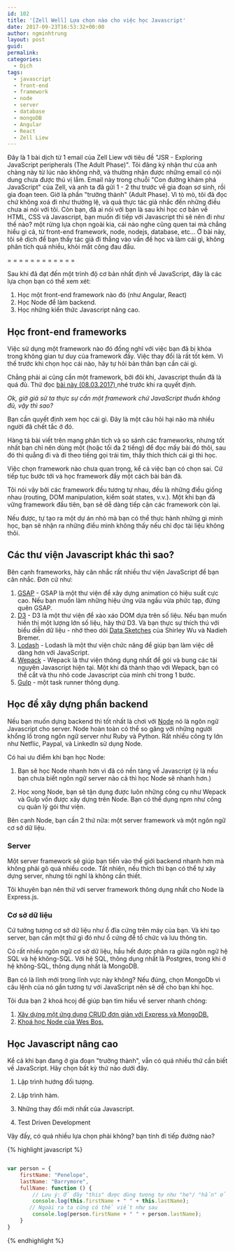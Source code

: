 ```yaml
---
id: 102
title: '[Zell Well] Lựa chọn nào cho việc học Javascript'
date: 2017-09-23T16:53:32+00:00
author: ngminhtrung
layout: post
guid: 
permalink: 
categories:
  - Dịch
tags:
  - javascript
  - front-end
  - framework
  - node
  - server
  - database
  - mongoDB
  - Angular
  - React
  - Zell Liew
---
```


Đây là 1 bài dịch từ 1 email của Zell Liew với tiêu đề "JSR - Exploring JavaScript peripherals (The Adult Phase)". Tôi đăng ký nhận thư của anh chàng này từ lúc nào không nhỡ, và thường nhận được những email có nội dung chưa được thú vị lắm. Email này trong chuỗi "Con đường khám phá JavaScript" của Zell, và anh ta đã gửi 1 - 2 thư trước về gia đoạn sơ sinh, rồi gia đoạn teen. Giờ là phần "trưởng thành" (Adult Phase). Vì tò mò, tôi đã đọc chứ không xoá đi như thường lệ, và quả thực tác giả nhắc đến những điều chưa ai nói với tôi. Còn bạn, đã ai nói với bạn là sau khi học cơ bản về HTML, CSS và Javascript, bạn muốn đi tiếp với Javascript thì sẽ nên đi như thế nào? một rừng lựa chọn ngoài kia, cái nào nghe cũng quen tai mà chẳng hiểu gì cả, từ front-end framework, node, nodejs, database, etc... Ở bài này, tôi sẽ dịch để bạn thấy tác giả đi thẳng vào vấn đề học và làm cái gì, không phân tích quá nhiều, khỏi mất công đau đầu.  

= = = = = = = = = = = = 

Sau khi đã đạt đến một trình độ cơ bản nhất định về JavaScript, đây là các lựa chọn bạn có thể xem xét:
1. Học một front-end framework nào đó (như Angular, React)
2. Học Node để làm backend.
3. Học những kiến thức Javascript nâng cao. 

<h2>Học front-end frameworks</h2>

Việc sử dụng một framework nào đó đồng nghĩ với việc bạn đã bị khóa trong không gian tư duy của framework đấy. Việc thay đổi là rất tốt kém. Vì thế trước khi chọn học cái nào, hãy tự hỏi bản thân bạn cần cái gì. 

Chẳng phải ai cũng cần một framework, bởi đôi khi, Javascript thuần đã là quá đủ. Thử đọc <a href="https://zellwk.com/blog/learn-tools/?ck_subscriber_id=131432563">bài này (08.03.2017) </a> nhé trước khi ra quyết định. 

*Ok, giờ giả sử ta thực sự cần một framework chứ JavaScript thuần không đủ, vậy thì sao?*

Bạn cần quyết định xem học cái gì. Đây là một câu hỏi hại não mà nhiều người đã chết tắc ở đó. 

Hàng tá bài viết trên mạng phân tích và so sánh các frameworks, nhưng tốt nhất bạn chỉ nên dùng một (hoặc tối đa 2 tiếng) để đọc mấy bài đó thôi, sau đó thì quẳng đi và đi theo tiếng gọi trái tim, thấy thích thích cái gì thì học. 

Việc chọn framework nào chưa quan trọng, kể cả việc bạn có chọn sai. Cứ tiếp tục bước tới và học framework đấy một cách bài bản đã. 

Tôi nói vậy bởi các framework đều tương tự nhau, đều là những điều giống nhau (routing, DOM manipulation, kiểm soát states, v.v.). Một khi bạn đã vững framework đầu tiên, bạn sẽ dễ dàng tiếp cận các framework còn lại. 

Nếu được, tự tạo ra một dự án nhỏ mà bạn có thể thực hành những gì mình học, bạn sẽ nhận ra những điều mình không thấy nếu chỉ đọc tài liệu không thôi. 

<h2> Các thư viện Javascript khác thì sao? </h2>

Bên cạnh frameworks, hãy cân nhắc rất nhiều thư viện JavaScript để bạn cân nhắc. Đơn cử như:
1. <a href="https://greensock.com/gsap?ck_subscriber_id=131432563">GSAP</a> - GSAP là một thư viện để xây dựng animation có hiệu suất cực cao. Nếu bạn muốn làm những hiệu ứng vừa ngầu vừa phức tạp, đừng quên GSAP.
2. <a href="https://d3js.org/">D3</a> - D3 là một thư viện để xào xáo DOM dựa trên số liệu. Nếu bạn muốn hiển thị một lượng lớn số liệu, hãy thử D3. Và bạn thực sự thích thú với biểu diễn dữ liệu - nhớ theo dõi <a href="http://www.datasketch.es/">Data Sketches</a> của Shirley Wu và Nadieh Bremer. 
3. <a href="https://lodash.com">Lodash</a> - Lodash là một thư viện chức năng để giúp bạn làm việc dễ dàng hơn với JavaScript. 
4. <a href="https://webpack.js.org">Wepack</a> - Wepack là thư viện thông dụng nhất để gói và bung các tài nguyên Javascript hiện tại. Một khi đã thành thạo với Wepack, bạn có thể cắt và thu nhỏ code Javascript của mình chỉ trong 1 bước. 
5. <a href="https://gulpjs.com">Gulp</a> - một task runner thông dụng. 

<h2> Học để xây dựng phần backend </h2>

Nếu bạn muốn dựng backend thì tốt nhất là chơi với <a href="https://nodejs.org">Node</a> nó là ngôn ngữ Javascript cho server. Node hoàn toàn có thể so găng với những người khổng lồ trong ngôn ngữ server như Ruby và Python. Rất nhiều công ty lớn như Netflic, Paypal, và LinkedIn sử dụng Node. 

Có hai ưu điểm khi bạn học Node:

1. Bạn sẽ học Node nhanh hơn vì đã có nền tàng về Javascript (ý là nếu bạn chưa biết ngôn ngữ server nào cả thì học Node sẽ nhanh hơn.)

2. Học xong Node, bạn sẽ tận dụng được luôn những công cụ như Wepack và Gulp vốn được xây dựng trên Node. Bạn có thể dụng npm như công cụ quản lý gói thư viện. 

Bên cạnh Node, bạn cần 2 thứ nữa: một server framework và một ngôn ngữ cơ sở dữ liệu. 

<h3> Server </h3>

Một server framework sẽ giúp bạn tiến vào thế giới backend nhanh hơn mà không phải gõ quá nhiều code. Tất nhiên, nếu thích thì bạn có thể tự xây dựng server, nhưng tôi nghĩ là không cần thiết. 

Tôi khuyên bạn nên thử với server framework thông dụng nhất cho Node là Express.js. 

<h3> Cơ sở dữ liệu </h3>

Cứ tưởng tượng cơ sở dữ liệu như ổ đĩa cứng trên máy của bạn. Và khi tạo server, bạn cần một thứ gì đó như ổ cứng để tổ chức và lưu thông tin. 

Có rất nhiều ngôn ngữ cơ sở dữ liệu, hầu hết được phân ra giữa ngôn ngữ hệ SQL và hệ không-SQL. Với hệ SQL, thông dụng nhất là Postgres, trong khi ở hệ không-SQL, thông dụng nhất là MongoDB. 

Bạn có là lĩnh mới trong lĩnh vực này không? Nếu đúng, chọn MongoDb vì câu lệnh của nó gần tương tự với JavaScript nên sẽ dễ cho bạn khi học. 

Tôi đưa bạn 2 khoá hcoj để giúp bạn tìm hiểu về server nhanh chóng:
1. <a href="https://zellwk.com/blog/crud-express-mongodb/?ck_subscriber_id=131432563">Xây dựng một ứng dụng CRUD đơn giản với Express và MongoDB. </a>
2. <a href="https://learnnode.com/?ck_subscriber_id=131432563">Khoá học Node của Wes Bos. </a>

<h2> Học Javascript nâng cao </h2>

Kể cả khi bạn đang ở gia đoạn "trưởng thành", vẫn có quá nhiều thứ cần biết về JavaScript. Hãy chọn bất kỳ thứ nào dưới đây. 

1. Lập trình hướng đối tượng. 

2. Lập trình hàm. 

3. Những thay đổi mới nhất của Javascript. 

4. Test Driven Development 


Vậy đấy, có quá nhiều lựa chọn phải không? bạn tính đi tiếp đường nào?


{% highlight javascript %}

``` javascript

var person = {
    firstName: "Penelope",
    lastName: "Barrymore",
    fullName: function () {
        ​// Lưu ý: Ở đây "this" được dùng tương tự như "he"/ "hắn" ở trong ví dụ trên
        console.log(this.firstName + " " + this.lastName);
    ​   // Ngoài ra t​a cũng có thể viết như sau
        console.log(person.firstName + " " + person.lastName);
    }
}

```
{% endhighlight %}

